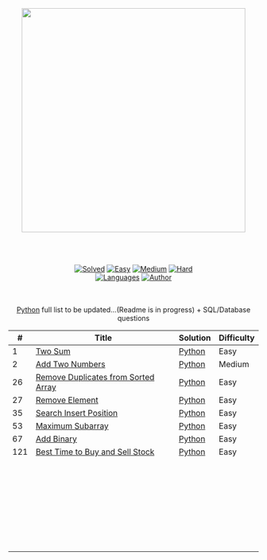 <div align="center"> 
<a href= "https://leetcode.com/yashitanamdeo/"><img src="https://user-images.githubusercontent.com/49322948/150185385-9e463109-24ef-4c01-9ebf-7b7d57d8cf18.png" width="450" height="auto/"/><br><br><br><br>


[![Solved](https://img.shields.io/badge/Solved-191/2255-337ab7.svg?style=flat)](https://github.com/yashitanamdeo/leetcode)
[![Easy](https://img.shields.io/badge/Easy-80-5cb85c.svg?style=flat)](https://github.com/yashitanamdeo/leetcode/tree/main/Easy)
[![Medium](https://img.shields.io/badge/Medium-56-f0ad4e.svg?style=flat)](https://github.com/yashitanamdeo/leetcode/tree/main/Medium)
[![Hard](https://img.shields.io/badge/Hard-12-d9534f.svg?style=flat)](https://github.com/yashitanamdeo/leetcode/tree/main/Hard)
</br>
[![Languages](https://img.shields.io/badge/Languages-Python-red.svg?style=flat)](https://github.com/yashitanamdeo/leetcode)
[![Author](https://img.shields.io/badge/Author-Yashita%20Namdeo-blue.svg?style=flat)](https://leetcode.com/yashitanamdeo/)

<br><br>
[Python](https://github.com/yashitanamdeo/leetcode) full list to be updated...(Readme is in progress) + SQL/Database questions

| #   | Title                                                                                                     | Solution                                                                                                                 | Difficulty |
| --- | --------------------------------------------------------------------------------------------------------- | ------------------------------------------------------------------------------------------------------------------------ | ---------- |
| 1   | [Two Sum](https://leetcode.com/problems/two-sum/)                                                         | [Python](https://github.com/yashitanamdeo/leetcode/blob/main/Easy/1.%20Two%20Sum.py)                                     | Easy       |
| 2   | [Add Two Numbers](https://leetcode.com/problems/add-two-numbers)                                          | [Python]()                                                                                                               | Medium     |
| 26  | [Remove Duplicates from Sorted Array](https://leetcode.com/problems/remove-duplicates-from-sorted-array/) | [Python](https://github.com/yashitanamdeo/leetcode/blob/main/Easy/26.%20Remove%20Duplicates%20from%20Sorted%20Array.py)  | Easy       |
| 27  | [Remove Element](https://leetcode.com/problems/remove-element/)                                           | [Python](https://github.com/yashitanamdeo/leetcode/blob/main/Easy/27.%20Remove%20Element.py)                             | Easy       |
| 35  | [Search Insert Position](https://leetcode.com/problems/search-insert-position/)                           | [Python](https://github.com/yashitanamdeo/leetcode/blob/main/Easy/35.%20Search%20Insert%20Position.py)                   | Easy       |
| 53  | [Maximum Subarray](https://leetcode.com/problems/maximum-subarray/)                                       | [Python](https://github.com/yashitanamdeo/leetcode/blob/main/Easy/53.%20Maximum%20Subarray.py)                           | Easy       |
| 67  | [Add Binary](https://leetcode.com/problems/add-binary/)                                                   | [Python](https://github.com/yashitanamdeo/leetcode/blob/main/Easy/67.%20Add%20Binary.py)                                 | Easy       |
| 121 | [Best Time to Buy and Sell Stock](https://leetcode.com/problems/best-time-to-buy-and-sell-stock/)         | [Python](https://github.com/yashitanamdeo/leetcode/blob/main/Easy/121.%20Best%20Time%20to%20Buy%20and%20Sell%20Stock.py) | Easy       |
|     | []()                                                                                                      | []()                                                                                                                     |            |
|     | []()                                                                                                      | []()                                                                                                                     |            |
|     | []()                                                                                                      | []()                                                                                                                     |            |
|     | []()                                                                                                      | []()                                                                                                                     |            |
|     | []()                                                                                                      | []()                                                                                                                     |            |
|     | []()                                                                                                      | []()                                                                                                                     |            |
|     | []()                                                                                                      | []()                                                                                                                     |            |
|     | []()                                                                                                      | []()                                                                                                                     |            |
|     | []()                                                                                                      | []()                                                                                                                     |            |
|     | []()                                                                                                      | []()                                                                                                                     |            |
|     | []()                                                                                                      | []()                                                                                                                     |            |
|     | []()                                                                                                      | []()                                                                                                                     |            |
|     | []()                                                                                                      | []()                                                                                                                     |            |
|     | []()                                                                                                      | []()                                                                                                                     |            |
|     | []()                                                                                                      | []()                                                                                                                     |            |
|     | []()                                                                                                      | []()                                                                                                                     |            |
|     | []()                                                                                                      | []()                                                                                                                     |            |
|     | []()                                                                                                      | []()                                                                                                                     |            |
|     | []()                                                                                                      | []()                                                                                                                     |            |
|     | []()                                                                                                      | []()                                                                                                                     |            |
|     | []()                                                                                                      | []()                                                                                                                     |            |
|     | []()                                                                                                      | []()                                                                                                                     |            |
|     | []()                                                                                                      | []()                                                                                                                     |            |
|     | []()                                                                                                      | []()                                                                                                                     |            |
|     | []()                                                                                                      | []()                                                                                                                     |            |
|     | []()                                                                                                      | []()                                                                                                                     |            |
|     | []()                                                                                                      | []()                                                                                                                     |            |
|     | []()                                                                                                      | []()                                                                                                                     |            |
|     | []()                                                                                                      | []()                                                                                                                     |            |
|     | []()                                                                                                      | []()                                                                                                                     |            |
|     | []()                                                                                                      | []()                                                                                                                     |            |

  </div>
